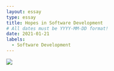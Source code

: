 ```yaml
---
layout: essay
type: essay
title: Hopes in Software Development
# All dates must be YYYY-MM-DD format!
date: 2021-01-21
labels:
  - Software Development
---
```


<img class="ui medium left floated image" src="../images/rtfm.png">

